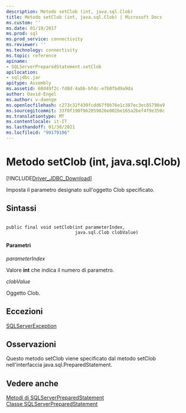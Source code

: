 ```yaml
---
description: Metodo setClob (int, java.sql.Clob)
title: Metodo setClob (int, java.sql.Clob) | Microsoft Docs
ms.custom: ''
ms.date: 01/19/2017
ms.prod: sql
ms.prod_service: connectivity
ms.reviewer: ''
ms.technology: connectivity
ms.topic: reference
apiname:
- SQLServerPreparedStatement.setClob
apilocation:
- sqljdbc.jar
apitype: Assembly
ms.assetid: 68d49f2c-fd8d-4abb-bfdc-e7b0fbd9a9da
author: David-Engel
ms.author: v-daenge
ms.openlocfilehash: c273c32f430fcdd67f0b76e1c387ec3ec85790a9
ms.sourcegitcommit: 33f0f190f962059826e002be165a2bef4f9e350c
ms.translationtype: MT
ms.contentlocale: it-IT
ms.lasthandoff: 01/30/2021
ms.locfileid: "99179106"
---
```

# <a name="setclob-method-int-javasqlclob"></a>Metodo setClob (int, java.sql.Clob)
[!INCLUDE[Driver_JDBC_Download](../../../includes/driver_jdbc_download.md)]

  Imposta il parametro designato sull'oggetto Clob specificato.  
  
## <a name="syntax"></a>Sintassi  
  
```  
  
public final void setClob(int parameterIndex,  
                          java.sql.Clob clobValue)  
```  
  
#### <a name="parameters"></a>Parametri  
 *parameterIndex*  
  
 Valore **int** che indica il numero di parametro.  
  
 *clobValue*  
  
 Oggetto Clob.  
  
## <a name="exceptions"></a>Eccezioni  
 [SQLServerException](../../../connect/jdbc/reference/sqlserverexception-class.md)  
  
## <a name="remarks"></a>Osservazioni  
 Questo metodo setClob viene specificato dal metodo setClob nell'interfaccia java.sql.PreparedStatement.  
  
## <a name="see-also"></a>Vedere anche  
 [Metodi di SQLServerPreparedStatement](../../../connect/jdbc/reference/sqlserverpreparedstatement-methods.md)   
 [Classe SQLServerPreparedStatement](../../../connect/jdbc/reference/sqlserverpreparedstatement-class.md)  
  
  
